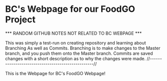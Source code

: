 # BC's Webpage for our FoodGO Project
*** RANDOM GITHUB NOTES NOT RELATED TO BC WEBPAGE ***

  This was simply a test-run on creating repository and learning about Branching
    As well as Commits. Branching is to make changes to the Master branch, and you
    push them onto the Master branch. Commits are saved changes with a short
    description as to why the changes were made.
//--------------------------------------------------//

This is the Webpage for BC's FoodGO Webpage!
